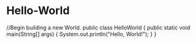 # Hello-World
//Begin building a new World.
public class HelloWorld
{
    public static void main(String[] args)
    {
        System.out.println("Hello, World!");
    }
}
